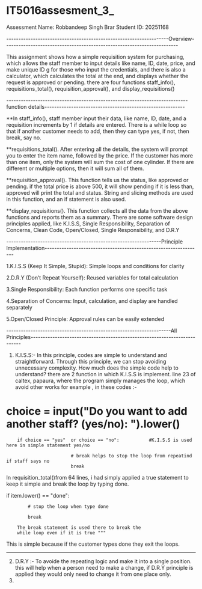 # IT5016assesment_3_
Assessment 
Name: Robbandeep Singh Brar
Student ID: 20251168

-------------------------------------------------------------------Overview------------------------------------------------------------------------


This assignment shows how a simple requisition system for purchasing, which allows the staff member to input details like name, ID, date, price, and make unique ID g for those who input the credentials, and there is  also a calculator, which calculates the total at the end, and displays whether the request is approved or pending. there are four functions staff_info(), requisitions_total(), requisition_approval(), and display_requisitions()


---------------------------------------------------------------------------function details----------------------------------------------------------


**In staff_info(), staff member input their data, like name, ID, date, and a requisition increments by 1 if details are entered. There is a while loop so that if another customer needs to add, then they can type yes, if not, then break, say no.


**requisitions_total().   After entering all the details, the system will prompt you to enter the item name, followed by the price. If the customer has more than one item, only the system will sum the cost of one cylinder. If there are different or multiple options, then it will sum all of them.


**requisition_approval(). This function tells us the status, like approved or pending. if the total price is above 500, it will show pending if it is less than, approved will print the total and status. String and slicing methods are used in this function, and an if statement is also used.


**display_requisitions(). This function collects all the data from the above functions and reports them as a summary.
There are some software design principles applied, like K.I.S.S, Single Responsibility, Separation of Concerns, Clean Code, Open/Closed, Single Responsibility, and D.R.Y


----------------------------------------------------------------Principle Implementation-----------------------------------------------------------------


1.K.I.S.S (Keep It Simple, Stupid): Simple loops and conditions for clarity

2.D.R.Y (Don’t Repeat Yourself): Reused variables for total calculation

3.Single Responsibility: Each function performs one specific task

4.Separation of Concerns: Input, calculation, and display are handled separately

5.Open/Closed Principle: Approval rules can be easily extended


--------------------------------------------------------------------All Principles--------------------------------------------------------------------------


1. K.I.S.S:- In this principle, codes are simple to understand and straightforward. Through this principle, we can stop avoiding unnecessary complexity. How much does the simple code help to understand?
   there are 2 function in which K.I.S.S is implement. line 23 of caltex, papaura, where the program simply manages  the loop, which avoid other works for example ,
   in these codes :-
  #  choice = input("Do you want to add another staff? (yes/no): ").lower()
  
        if choice == "yes"  or choice == "no":           #K.I.S.S is used here in simple statement yes/no    
                            
                            # break helps to stop the loop from repeatind if staff says no
                            break
   

In requisition_total()from 64  lines,  i had simply applied a true statement to keep it simple and break the loop by typing done.

 if item.lower() == "done":

            # stop the loop when type done

            break                
        
        The break statement is used there to break the 
        while loop even if it is true """
This is simple because if the customer types done they exit the loops.

-----------------------------------------------------------------------------------------------------------------------------------------------------------------

2. D.R.Y :- To avoide the repeating logic and make it into a single position. this will help when a person need to make a change, if D.R.Y principle is applied they would only need to change it from one place only.
3. 








